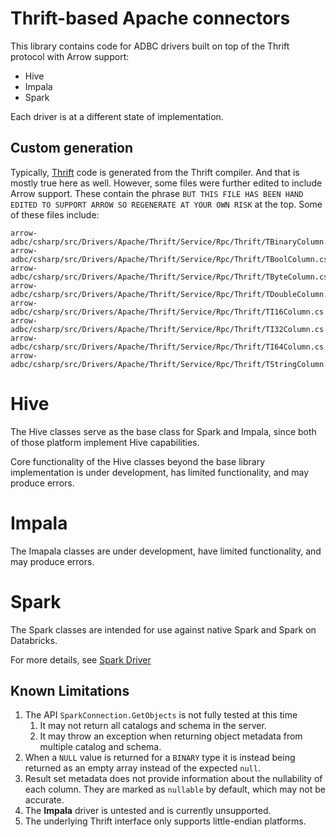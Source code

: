 ﻿<!--

 Licensed to the Apache Software Foundation (ASF) under one or more
 contributor license agreements.  See the NOTICE file distributed with
 this work for additional information regarding copyright ownership.
 The ASF licenses this file to You under the Apache License, Version 2.0
 (the "License"); you may not use this file except in compliance with
 the License.  You may obtain a copy of the License at

    http://www.apache.org/licenses/LICENSE-2.0

 Unless required by applicable law or agreed to in writing, software
 distributed under the License is distributed on an "AS IS" BASIS,
 WITHOUT WARRANTIES OR CONDITIONS OF ANY KIND, either express or implied.
 See the License for the specific language governing permissions and
 limitations under the License.

-->

# Thrift-based Apache connectors

This library contains code for ADBC drivers built on top of the Thrift protocol with Arrow support:

- Hive
- Impala
- Spark

Each driver is at a different state of implementation.

## Custom generation

Typically, [Thrift](https://thrift.apache.org/) code is generated from the Thrift compiler. And that is mostly true here as well. However, some files were further edited to include Arrow support. These contain the phrase `BUT THIS FILE HAS BEEN HAND EDITED TO SUPPORT ARROW SO REGENERATE AT YOUR OWN RISK` at the top. Some of these files include:

```
arrow-adbc/csharp/src/Drivers/Apache/Thrift/Service/Rpc/Thrift/TBinaryColumn.cs
arrow-adbc/csharp/src/Drivers/Apache/Thrift/Service/Rpc/Thrift/TBoolColumn.cs
arrow-adbc/csharp/src/Drivers/Apache/Thrift/Service/Rpc/Thrift/TByteColumn.cs
arrow-adbc/csharp/src/Drivers/Apache/Thrift/Service/Rpc/Thrift/TDoubleColumn.cs
arrow-adbc/csharp/src/Drivers/Apache/Thrift/Service/Rpc/Thrift/TI16Column.cs
arrow-adbc/csharp/src/Drivers/Apache/Thrift/Service/Rpc/Thrift/TI32Column.cs
arrow-adbc/csharp/src/Drivers/Apache/Thrift/Service/Rpc/Thrift/TI64Column.cs
arrow-adbc/csharp/src/Drivers/Apache/Thrift/Service/Rpc/Thrift/TStringColumn.cs
```

# Hive

The Hive classes serve as the base class for Spark and Impala, since both of those platform implement Hive capabilities.

Core functionality of the Hive classes beyond the base library implementation is under development, has limited functionality, and may produce errors.

# Impala

The Imapala classes are under development, have limited functionality, and may produce errors.

# Spark

The Spark classes are intended for use against native Spark and Spark on Databricks.

For more details, see [Spark Driver](Spark/README.md)

## Known Limitations

1. The API `SparkConnection.GetObjects` is not fully tested at this time
   1. It may not return all catalogs and schema in the server.
   1. It may throw an exception when returning object metadata from multiple catalog and schema.
1. When a `NULL` value is returned for a `BINARY` type it is instead being returned as an empty array instead of the expected `null`.
1. Result set metadata does not provide information about the nullability of each column. They are marked as `nullable`    by default, which may not be accurate.
1. The **Impala** driver is untested and is currently unsupported.
1. The underlying Thrift interface only supports little-endian platforms.
